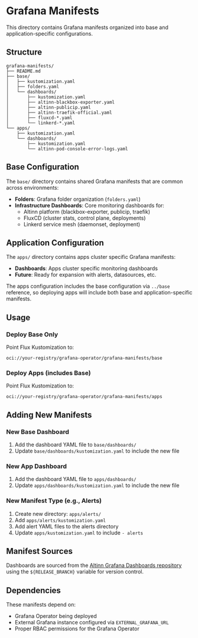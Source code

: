 # Grafana Manifests

This directory contains Grafana manifests organized into base and application-specific configurations.

## Structure

```
grafana-manifests/
├── README.md
├── base/
│   ├── kustomization.yaml
│   ├── folders.yaml
│   └── dashboards/
│       ├── kustomization.yaml
│       ├── altinn-blackbox-exporter.yaml
│       ├── altinn-publicip.yaml
│       ├── altinn-traefik-official.yaml
│       ├── fluxcd-*.yaml
│       └── linkerd-*.yaml
└── apps/
    ├── kustomization.yaml
    └── dashboards/
        ├── kustomization.yaml
        └── altinn-pod-console-error-logs.yaml
```

## Base Configuration

The `base/` directory contains shared Grafana manifests that are common across environments:

- **Folders**: Grafana folder organization (`folders.yaml`)
- **Infrastructure Dashboards**: Core monitoring dashboards for:
  - Altinn platform (blackbox-exporter, publicip, traefik)
  - FluxCD (cluster stats, control plane, deployments)
  - Linkerd service mesh (daemonset, deployment)

## Application Configuration

The `apps/` directory contains apps cluster specific Grafana manifests:

- **Dashboards**: Apps cluster specific monitoring dashboards
- **Future**: Ready for expansion with alerts, datasources, etc.

The apps configuration includes the base configuration via `../base` reference, so deploying apps will include both base and application-specific manifests.

## Usage

### Deploy Base Only
Point Flux Kustomization to:
```
oci://your-registry/grafana-operator/grafana-manifests/base
```

### Deploy Apps (includes Base)
Point Flux Kustomization to:
```
oci://your-registry/grafana-operator/grafana-manifests/apps
```

## Adding New Manifests

### New Base Dashboard
1. Add the dashboard YAML file to `base/dashboards/`
2. Update `base/dashboards/kustomization.yaml` to include the new file

### New App Dashboard
1. Add the dashboard YAML file to `apps/dashboards/`
2. Update `apps/dashboards/kustomization.yaml` to include the new file

### New Manifest Type (e.g., Alerts)
1. Create new directory: `apps/alerts/`
2. Add `apps/alerts/kustomization.yaml`
3. Add alert YAML files to the alerts directory
4. Update `apps/kustomization.yaml` to include `- alerts`

## Manifest Sources

Dashboards are sourced from the [Altinn Grafana Dashboards repository](https://github.com/Altinn/altinn-dashboards-grafana) using the `${RELEASE_BRANCH}` variable for version control.

## Dependencies

These manifests depend on:
- Grafana Operator being deployed
- External Grafana instance configured via `EXTERNAL_GRAFANA_URL`
- Proper RBAC permissions for the Grafana Operator